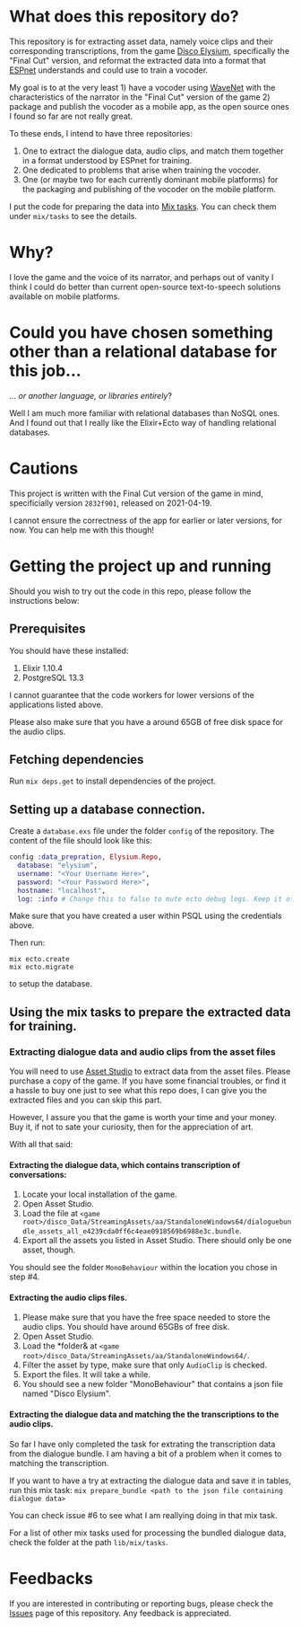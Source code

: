 # What does this repository do?

This repository is for extracting asset data, namely voice clips and their corresponding transcriptions, from the game [Disco Elysium](https://zaumstudio.com/#disco-elysium), specifically the "Final Cut" version, and reformat the extracted data into a format that [ESPnet](https://github.com/espnet/espnet) understands and could use to train a vocoder.

My goal is to at the very least 1) have a vocoder using [WaveNet](https://arxiv.org/abs/1609.03499) with the characteristics of the narrator in the "Final Cut" version of the game 2) package and publish the vocoder as a mobile app, as the open source ones I found so far are not really great.

To these ends, I intend to have three repositories:
1. One to extract the dialogue data, audio clips, and match them together in a format understood by ESPnet for training.
2. One dedicated to problems that arise when training the vocoder.
3. One (or maybe two for each currently dominant mobile platforms) for the packaging and publishing of the vocoder on the mobile platform.

I put the code for preparing the data into [Mix tasks](https://hexdocs.pm/mix/1.12/Mix.Task.html). You can check them under `mix/tasks` to see the details.

# Why?

I love the game and the voice of its narrator, and perhaps out of vanity I think I could do better than current open-source text-to-speech solutions available on mobile platforms.

# Could you have chosen something other than a relational database for this job...
*... or another language, or libraries entirely*?

Well I am much more familiar with relational databases than NoSQL ones. And I found out that I really like the Elixir+Ecto way of handling relational databases.

# Cautions

This project is written with the Final Cut version of the game in mind, specificially version `2832f901`, released on 2021-04-19.

I cannot ensure the correctness of the app for earlier or later versions, for now. You can help me with this though!

# Getting the project up and running
Should you wish to try out the code in this repo, please follow the instructions below:

## Prerequisites

You should have these installed:

1. Elixir 1.10.4
2. PostgreSQL 13.3

I cannot guarantee that the code workers for lower versions of the applications listed above.

Please also make sure that you have a around 65GB of free disk space for the audio clips.

## Fetching dependencies

Run `mix deps.get` to install dependencies of the project.

## Setting up a database connection.

Create a `database.exs` file under the folder `config` of the repository. The content of the file should look like this:

```elixir
config :data_prepration, Elysium.Repo,
  database: "elysium",
  username: "<Your Username Here>",
  password: "<Your Password Here>",
  hostname: "localhost",
  log: :info # Change this to false to mute ecto debug logs. Keep it otherwise.
```

Make sure that you have created a user within PSQL using the credentials above.

Then run:

```
mix ecto.create
mix ecto.migrate
```

to setup the database.

## Using the mix tasks to prepare the extracted data for training.

### Extracting dialogue data and audio clips from the asset files
You will need to use [Asset Studio](https://github.com/Perfare/AssetStudio/) to extract data from the asset files. Please purchase a copy of the game. If you have some financial troubles, or find it a hassle to buy one just to see what this repo does, I can give you the extracted files and you can skip this part.

However, I assure you that the game is worth your time and your money. Buy it, if not to sate your curiosity, then for the appreciation of art.

With all that said:
#### Extracting the dialogue data, which contains transcription of conversations:
1. Locate your local installation of the game.
2. Open Asset Studio.
3. Load the file at `<game root>/disco_Data/StreamingAssets/aa/StandaloneWindows64/dialoguebundle_assets_all_e4239cda0ff6c4eae0918569b6988e3c.bundle`.
4. Export all the assets you listed in Asset Studio. There should only be one asset, though.

You should see the folder `MonoBehaviour` within the location you chose in step #4.

#### Extracting the audio clips files.
1. Please make sure that you have the free space needed to store the audio clips. You should have around 65GBs of free disk.
2. Open Asset Studio.
3. Load the *folder& at  `<game root>/disco_Data/StreamingAssets/aa/StandaloneWindows64/`.
4. Filter the asset by type, make sure that only `AudioClip` is checked.
5. Export the files. It will take a while.
6. You should see a new folder "MonoBehaviour" that contains a json file named "Disco Elysium".

#### Extracting the dialogue data and matching the the transcriptions to the audio clips.

So far I have only completed the task for extrating the transcription data from the dialogue bundle. I am having a bit of a problem when it comes to matching the transcription.

If you want to have a try at extracting the dialogue data and save it in tables, run this mix task:
`mix prepare_bundle <path to the json file containing dialogue data>`

You can check issue #6 to see what I am reallying doing in that mix task.

For a list of other mix tasks used for processing the bundled dialogue data, check the folder at the path `lib/mix/tasks`.

# Feedbacks
If you are interested in contributing or reporting bugs, please check the [Issues](https://github.com/ngtban/wavenet_de_data_prep/issues) page of this repository. Any feedback is appreciated.
